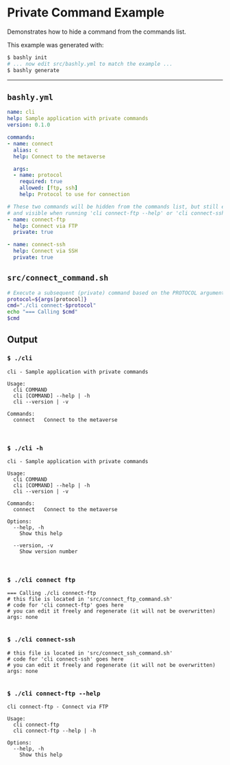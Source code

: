# Private Command Example

Demonstrates how to hide a command from the commands list.

This example was generated with:

```bash
$ bashly init
# ... now edit src/bashly.yml to match the example ...
$ bashly generate
```

<!-- include: src/connect_command.sh -->

-----

## `bashly.yml`

````yaml
name: cli
help: Sample application with private commands
version: 0.1.0

commands:
- name: connect
  alias: c
  help: Connect to the metaverse

  args:
  - name: protocol
    required: true
    allowed: [ftp, ssh]
    help: Protocol to use for connection

# These two commands will be hidden from the commands list, but still executable
# and visible when running 'cli connect-ftp --help' or 'cli connect-ssh --help'
- name: connect-ftp
  help: Connect via FTP
  private: true

- name: connect-ssh
  help: Connect via SSH
  private: true
````

## `src/connect_command.sh`

````bash
# Execute a subsequent (private) command based on the PROTOCOL argument
protocol=${args[protocol]}
cmd="./cli connect-$protocol"
echo "=== Calling $cmd"
$cmd
````


## Output

### `$ ./cli`

````shell
cli - Sample application with private commands

Usage:
  cli COMMAND
  cli [COMMAND] --help | -h
  cli --version | -v

Commands:
  connect   Connect to the metaverse



````

### `$ ./cli -h`

````shell
cli - Sample application with private commands

Usage:
  cli COMMAND
  cli [COMMAND] --help | -h
  cli --version | -v

Commands:
  connect   Connect to the metaverse

Options:
  --help, -h
    Show this help

  --version, -v
    Show version number



````

### `$ ./cli connect ftp`

````shell
=== Calling ./cli connect-ftp
# this file is located in 'src/connect_ftp_command.sh'
# code for 'cli connect-ftp' goes here
# you can edit it freely and regenerate (it will not be overwritten)
args: none


````

### `$ ./cli connect-ssh`

````shell
# this file is located in 'src/connect_ssh_command.sh'
# code for 'cli connect-ssh' goes here
# you can edit it freely and regenerate (it will not be overwritten)
args: none


````

### `$ ./cli connect-ftp --help`

````shell
cli connect-ftp - Connect via FTP

Usage:
  cli connect-ftp
  cli connect-ftp --help | -h

Options:
  --help, -h
    Show this help



````



